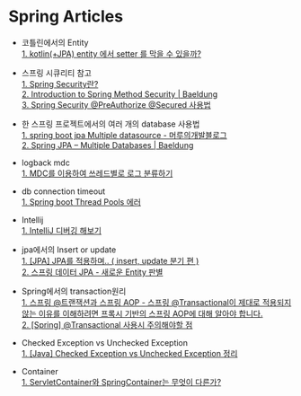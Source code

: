 Spring Articles
===
- 코틀린에서의 Entity  
[1. kotlin(+JPA) entity 에서 setter 를 막을 수 있을까?](https://multifrontgarden.tistory.com/272)  

- 스프링 시큐리티 참고  
[1. Spring Security란?](https://mangkyu.tistory.com/76)  
[2. Introduction to Spring Method Security | Baeldung](https://www.baeldung.com/spring-security-method-security)  
[3. Spring Security @PreAuthorize @Secured 사용법](https://copycoding.tistory.com/278)  

- 한 스프링 프로젝트에서의 여러 개의 database 사용법  
[1. spring boot jpa Multiple datasource - 머루의개발블로그](http://wonwoo.ml/index.php/post/780)  
[2. Spring JPA – Multiple Databases | Baeldung](https://www.baeldung.com/spring-data-jpa-multiple-databases)  

- logback mdc  
[1. MDC를 이용하여 쓰레드별로 로그 분류하기](https://bcho.tistory.com/1316)  

- db connection timeout  
[1. Spring boot Thread Pools 에러](https://do-hansung.tistory.com/41)

- Intellij  
[1. IntelliJ 디버깅 해보기](https://jojoldu.tistory.com/149)  

- jpa에서의 Insert or update  
[1. [JPA] JPA를 적용하며.. ( insert, update 분기 편 )](https://jessyt.tistory.com/42)  
[2. 스프링 데이터 JPA - 새로운 Entity 판별](https://jaime-note.tistory.com/65)  

- Spring에서의 transaction원리  
[1. 스프링 @트랜잭션과 스프링 AOP - 스프링 @Transactional이 제대로 적용되지 않는 이유를 이해하려면 프록시 기반의 스프링 AOP에 대해 알아야 합니다.](https://www.whiteship.me/spring-transactional-and-spring-aop/)  
[2. [Spring] @Transactional 사용시 주의해야할 점](https://mommoo.tistory.com/92)

- Checked Exception vs Unchecked Exception  
[1. [Java] Checked Exception vs Unchecked Exception 정리](https://devlog-wjdrbs96.tistory.com/351)  

- Container  
[1. ServletContainer와 SpringContainer는 무엇이 다른가? ](https://jypthemiracle.medium.com/servletcontainer%EC%99%80-springcontainer%EB%8A%94-%EB%AC%B4%EC%97%87%EC%9D%B4-%EB%8B%A4%EB%A5%B8%EA%B0%80-626d27a80fe5)  